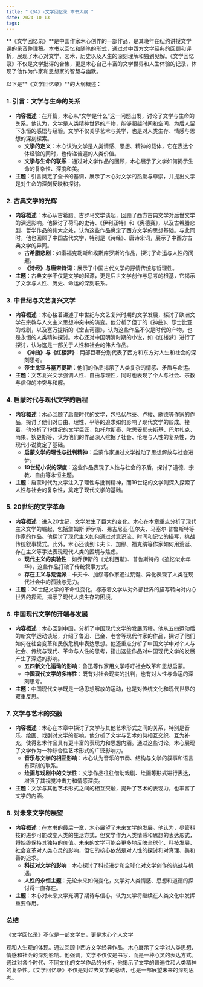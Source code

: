 ```yaml
---
title: "《04》-文学回忆录 本书大纲 "
date: 2024-10-13
tags: 
---
```

**《文学回忆录》**是中国作家木心创作的一部作品，是其晚年在纽约讲授文学课的录音整理稿。本书以回忆和随笔的形式，通过对中西方文学经典的回顾和评析，展现了木心对文学、艺术、历史以及人生的深刻理解和独到见解。《文学回忆录》不仅是文学批评的合集，更是木心自己丰富的文学世界和人生体验的记录，体现了他作为作家和思想家的智慧与幽默。

以下是**《文学回忆录》**的大纲概述：

### 1. **引言：文学与生命的关系**
- **内容概述**：在开篇，木心从“文学是什么”这一问题出发，讨论了文学与生命的关系。他认为，文学是人类精神世界的产物，能够超越时间和空间，为后人留下永恒的感悟与经验。文学不仅关乎艺术与美学，也是对人类生存、情感与思想的深刻探索。
  - **文学的定义**：木心认为文学是人类情感、思想、精神的载体，它在表达个体经验的同时，也传递普遍的人类价值。
  - **文学与生命的联系**：通过对文学作品的回顾，木心展示了文学如何揭示生命的复杂性、深度和美。
- **主题**：引言奠定了全书的基调，展示了木心对文学的热爱与尊崇，并提出文学是对生命的深刻反映和探讨。

### 2. **古典文学的光辉**
- **内容概述**：木心从古希腊、古罗马文学谈起，回顾了西方古典文学对后世文学的深远影响。他探讨了荷马的史诗、《伊利亚特》和《奥德赛》，以及古希腊悲剧、哲学作品的伟大之处，认为这些作品奠定了西方文学的思想基础。与此同时，他也回顾了中国古代文学，特别是《诗经》、唐诗宋词，展示了中西方古典文学的异同。
  - **古希腊悲剧**：如索福克勒斯和埃斯库罗斯的作品，探讨了命运与人性的问题。
  - **《诗经》与唐宋诗词**：展示了中国古代文学的抒情传统与哲理性。
- **主题**：古典文学不仅是文学的起源，更是后世文学创作与思考的根基，它揭示了文学与人性、历史、命运的深刻联系。

### 3. **中世纪与文艺复兴文学**
- **内容概述**：木心接着讲述了中世纪与文艺复兴时期的文学发展，探讨了欧洲文学在宗教与人文主义思想冲突中的演变。他分析了但丁的《神曲》、莎士比亚的戏剧，以及塞万提斯的《堂吉诃德》，认为这些作品不仅是时代的产物，也是永恒的人类精神探讨。木心还对中国明清时期的小说，如《红楼梦》进行了探讨，认为这是一部关于人性和社会的伟大作品。
  - **《神曲》与《红楼梦》**：两部巨著分别代表了西方和东方对人生和社会的深刻思考。
  - **莎士比亚与塞万提斯**：他们的作品揭示了人类复杂的情感、矛盾与命运。
- **主题**：文艺复兴文学强调人性、自由与理性，同时也表现了个人与社会、宗教与信仰的冲突与和解。

### 4. **启蒙时代与现代文学的启程**
- **内容概述**：木心回顾了启蒙时代的文学，包括伏尔泰、卢梭、歌德等作家的作品，探讨了他们对自由、理性、平等的追求如何影响了现代文学的形成。接着，他分析了19世纪的文学巨匠，如托尔斯泰、陀思妥耶夫斯基、巴尔扎克、雨果、狄更斯等，认为他们的作品深入挖掘了社会、伦理与人性的复杂性，为现代小说奠定了基础。
  - **启蒙文学的理性与批判精神**：启蒙作家通过文学推动了思想解放与社会进步。
  - **19世纪小说的深度**：这些作品表现了人性与社会的矛盾，探讨了道德、宗教、自由等永恒主题。
- **主题**：启蒙时代为文学注入了理性与批判精神，而19世纪的文学则深入探索了人性与社会的复杂性，奠定了现代文学的基础。

### 5. **20世纪的文学革命**
- **内容概述**：进入20世纪，文学发生了巨大的变化。木心在本章重点分析了现代主义文学的崛起，包括詹姆斯·乔伊斯、弗吉尼亚·伍尔夫、马塞尔·普鲁斯特等作家的作品。他探讨了现代主义如何通过对意识流、时间和记忆的描写，挑战传统叙事模式。此外，木心还谈到卡夫卡、加缪、福克纳等作家如何用荒诞、存在主义等手法表现现代人类的困境与焦虑。
  - **现代主义的实验性**：如乔伊斯的《尤利西斯》、普鲁斯特的《追忆似水年华》，这些作品打破了传统叙事方式。
  - **存在主义与荒诞派**：卡夫卡、加缪等作家通过荒诞、异化表现了人类在现代社会中的孤独与无力。
- **主题**：20世纪文学的革命性变化，标志着文学从对外部世界的描写转向对内心世界的探索，揭示了现代人类生存的困境。

### 6. **中国现代文学的开端与发展**
- **内容概述**：木心回到中国，分析了中国现代文学的发展历程。他从五四运动后的新文学运动谈起，介绍了鲁迅、巴金、老舍等现代作家的作品，探讨了他们如何在社会变革和民族危机中表达思想。他还重点分析了中国文学中对个人与社会、传统与现代、革命与人性的思考，指出这些作品对中国现代文学的发展产生了深远的影响。
  - **五四新文化运动的影响**：鲁迅等作家用文学呼吁社会改革和思想启蒙。
  - **中国现代文学的多样性**：既有对社会现实的批判，也有对人性与命运的深刻思考。
- **主题**：中国现代文学既是一场思想解放的运动，也是对传统文化和现代世界的双重反思。

### 7. **文学与艺术的交融**
- **内容概述**：木心在本章中探讨了文学与其他艺术形式之间的关系，特别是音乐、绘画、戏剧对文学的影响。他分析了文学与艺术如何相互交织、互为补充，使得艺术作品具有更丰富的表现力和思想内涵。通过这些讨论，木心展现了文学作为一种综合性艺术形式的广泛影响力。
  - **音乐与文学的相互影响**：木心认为音乐的节奏、结构与文学的叙事和语言有深刻的联系。
  - **绘画与戏剧中的文学性**：文学作品往往借助戏剧、绘画等形式进行表达，增强了其视觉冲击力和情感深度。
- **主题**：文学与其他艺术形式之间的相互交融，提升了艺术的表现力，也丰富了文学的内涵。

### 8. **对未来文学的展望**
- **内容概述**：在本书的最后一章，木心展望了未来文学的发展。他认为，尽管科技的进步可能改变人类的生活方式，但文学作为人类情感和思想的表达形式，将始终保持其独特的价值。未来的文学可能会更多地反映全球化、科技发展、社会变革对人类心灵的影响，但它的核心依然是对人性的探讨和对真理、美和善的追求。
  - **科技对文学的影响**：木心探讨了科技进步和全球化对文学创作的挑战与机遇。
  - **人性的永恒主题**：无论未来如何变化，文学对人类情感、思想和道德的探讨将一直存在。
- **主题**：木心对未来文学充满了期待与信心，认为文学将继续在人类文化中发挥重要作用。

### **总结**
《文学回忆录》不仅是一部文学史，更是木心个人文学

观和人生观的体现。通过回顾中西方文学经典作品，木心展示了文学对人类思想、情感和社会的深刻影响。他强调，文学不仅仅是书写，而是一种心灵的表达方式。通过对各个时代、不同文化的文学作品的分析，他揭示了文学的普遍性和人类精神的复杂性。《文学回忆录》不仅是对过去文学的总结，也是一部展望未来的深刻思考。
